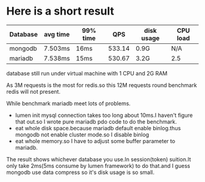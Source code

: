 # Here is a short result

Database |avg time  | 99% time | QPS    | disk usage | CPU load
-------- | -------  | -------- | ------ | ------------ | --------
mongodb  | 7.503ms  | 16ms     | 533.14 | 0.9G         | N/A
mariadb  | 7.538ms  | 15ms     | 530.67 | 3.2G         | 2.5


database still run under virtual machine with 1 CPU and 2G RAM

As 3M requests is the most for redis.so this 12M requests round benchmark redis will not present.

While benchmark mariadb meet lots of problems.

* lumen init mysql connection takes too long about 10ms.I haven't figure that out.so I wrote pure mariadb pdo code to do the benchmark.
* eat whole disk space.because mariadb default enable binlog.thus mongodb not enable cluster mode.so I disable binlog
* eat whole memory.so I have to adjust some buffer parameter to mariadb.


The result shows whichever database you use.In session(token) suition.It only take 2ms(5ms consume by lumen framework) to do that.and I guess mongodb use data compress so it's disk usage is so small.